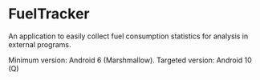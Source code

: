 # FuelTracker
An application to easily collect fuel consumption statistics for analysis in external programs.

Minimum version: Android 6 (Marshmallow).
Targeted version: Android 10 (Q)
